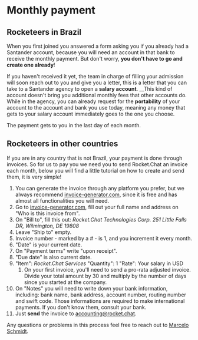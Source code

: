 # Monthly payment

## Rocketeers in Brazil

When you first joined you answered a form asking you if you already had a Santander account, because you will need an account in that bank to receive the monthly payment. But don't worry, **you don't have to go and create one already**!

If you haven't received it yet, the team in charge of filling your admission will soon reach out to you and give you a letter, this is a letter that you can take to a Santander agency to open a **salary account**. \_\_This kind of account doesn't bring you additional monthly fees that other accounts do. While in the agency, you can already request for the **portability** of your account to the account and bank you use today, meaning any money that gets to your salary account immediately goes to the one you choose.

The payment gets to you in the last day of each month.

## Rocketeers in other countries

If you are in any country that is not Brazil, your payment is done through invoices. So for us to pay you we need you to send Rocket.Chat an invoice each month, below you will find a little tutorial on how to create and send them, it is very simple!

1. You can generate the invoice through any platform you prefer, but we always recommend [invoice-generator.com](http://invoice-generator.com/), since it is free and has almost all functionalities you will need.
2. Go to [invoice-generator.com](http://invoice-generator.com/), fill out your full name and address on "Who is this invoice from".
3. On "Bill to", fill this out: _Rocket.Chat Technologies Corp. 251 Little Falls DR, Wilmington, DE 19808_
4. Leave "Ship to" empty.
5. Invoice number - marked by a \# - is 1, and you increment it every month.
6. "Date" is your current date.
7. On "Payment terms" write "upon receipt".
8. "Due date" is also current date.
9. "Item": _Rocket.Chat Services_ "Quantity": 1 "Rate": Your salary in USD
   1. On your first invoice, you'll need to send a pro-rata adjusted invoice. Divide your total amount by 30 and multiply by the number of days since you started at the company.
10. On "Notes" you will need to write down your bank information, including: bank name, bank address, account number, routing number and swift code. Those informations are required to make international payments. If you don't know them, consult your bank.
11. Just **send** the invoice to accounting@rocket.chat.

Any questions or problems in this process feel free to reach out to [Marcelo Schmidt](mailto:marcelo.schmidt@rocket.chat).

